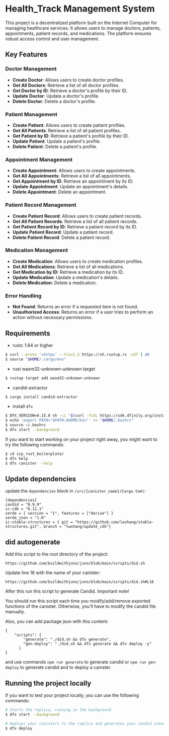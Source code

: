 # Health_Track Management System

This project is a decentralized platform built on the Internet Computer for managing healthcare services. It allows users to manage doctors, patients, appointments, patient records, and medications. The platform ensures robust access control and user management.

## Key Features

### Doctor Management
- **Create Doctor**: Allows users to create doctor profiles.
- **Get All Doctors**: Retrieve a list of all doctor profiles.
- **Get Doctor by ID**: Retrieve a doctor's profile by their ID.
- **Update Doctor**: Update a doctor's profile.
- **Delete Doctor**: Delete a doctor's profile.

### Patient Management
- **Create Patient**: Allows users to create patient profiles.
- **Get All Patients**: Retrieve a list of all patient profiles.
- **Get Patient by ID**: Retrieve a patient's profile by their ID.
- **Update Patient**: Update a patient's profile.
- **Delete Patient**: Delete a patient's profile.

### Appointment Management
- **Create Appointment**: Allows users to create appointments.
- **Get All Appointments**: Retrieve a list of all appointments.
- **Get Appointment by ID**: Retrieve an appointment by its ID.
- **Update Appointment**: Update an appointment's details.
- **Delete Appointment**: Delete an appointment.

### Patient Record Management
- **Create Patient Record**: Allows users to create patient records.
- **Get All Patient Records**: Retrieve a list of all patient records.
- **Get Patient Record by ID**: Retrieve a patient record by its ID.
- **Update Patient Record**: Update a patient record.
- **Delete Patient Record**: Delete a patient record.

### Medication Management
- **Create Medication**: Allows users to create medication profiles.
- **Get All Medications**: Retrieve a list of all medications.
- **Get Medication by ID**: Retrieve a medication by its ID.
- **Update Medication**: Update a medication's details.
- **Delete Medication**: Delete a medication.

### Error Handling
- **Not Found**: Returns an error if a requested item is not found.
- **Unauthorized Access**: Returns an error if a user tries to perform an action without necessary permissions.

## Requirements
* rustc 1.64 or higher
```bash
$ curl --proto '=https' --tlsv1.2 https://sh.rustup.rs -sSf | sh
$ source "$HOME/.cargo/env"
```
* rust wasm32-unknown-unknown target
```bash
$ rustup target add wasm32-unknown-unknown
```
* candid-extractor
```bash
$ cargo install candid-extractor
```
* install `dfx`
```bash
$ DFX_VERSION=0.15.0 sh -ci "$(curl -fsSL https://sdk.dfinity.org/install.sh)"
$ echo 'export PATH="$PATH:$HOME/bin"' >> "$HOME/.bashrc"
$ source ~/.bashrc
$ dfx start --background
```

If you want to start working on your project right away, you might want to try the following commands:

```bash
$ cd icp_rust_boilerplate/
$ dfx help
$ dfx canister --help
```

## Update dependencies

update the `dependencies` block in `/src/{canister_name}/Cargo.toml`:
```
[dependencies]
candid = "0.9.9"
ic-cdk = "0.11.1"
serde = { version = "1", features = ["derive"] }
serde_json = "1.0"
ic-stable-structures = { git = "https://github.com/lwshang/stable-structures.git", branch = "lwshang/update_cdk"}
```

## did autogenerate

Add this script to the root directory of the project:
```
https://github.com/buildwithjuno/juno/blob/main/scripts/did.sh
```

Update line 16 with the name of your canister:
```
https://github.com/buildwithjuno/juno/blob/main/scripts/did.sh#L16
```

After this run this script to generate Candid.
Important note!

You should run this script each time you modify/add/remove exported functions of the canister.
Otherwise, you'll have to modify the candid file manually.

Also, you can add package json with this content:
```
{
    "scripts": {
        "generate": "./did.sh && dfx generate",
        "gen-deploy": "./did.sh && dfx generate && dfx deploy -y"
      }
}
```

and use commands `npm run generate` to generate candid or `npm run gen-deploy` to generate candid and to deploy a canister.

## Running the project locally

If you want to test your project locally, you can use the following commands:

```bash
# Starts the replica, running in the background
$ dfx start --background

# Deploys your canisters to the replica and generates your candid interface
$ dfx deploy
```